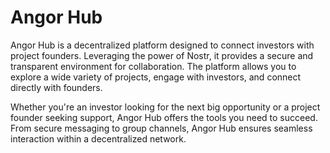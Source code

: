 # Angor Hub
Angor Hub is a decentralized platform designed to connect investors with project founders. Leveraging the power of Nostr, it provides a secure and transparent environment for collaboration. The platform allows you to explore a wide variety of projects, engage with investors, and connect directly with founders.

Whether you're an investor looking for the next big opportunity or a project founder seeking support, Angor Hub offers the tools you need to succeed. From secure messaging to group channels, Angor Hub ensures seamless interaction within a decentralized network.

